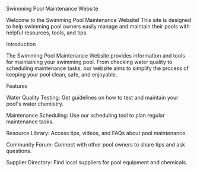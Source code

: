 Swimming Pool Maintenance Website

Welcome to the Swimming Pool Maintenance Website! This site is designed to help swimming pool owners easily manage and maintain their pools with helpful resources, tools, and tips.

Introduction

The Swimming Pool Maintenance Website provides information and tools for maintaining your swimming pool. From checking water quality to scheduling maintenance tasks, our website aims to simplify the process of keeping your pool clean, safe, and enjoyable.

Features

Water Quality Testing:
Get guidelines on how to test and maintain your pool's water chemistry.

Maintenance Scheduling:
Use our scheduling tool to plan regular maintenance tasks.

Resource Library:
Access tips, videos, and FAQs about pool maintenance.

Community Forum: 
Connect with other pool owners to share tips and ask questions.

Supplier Directory: 
Find local suppliers for pool equipment and chemicals.
